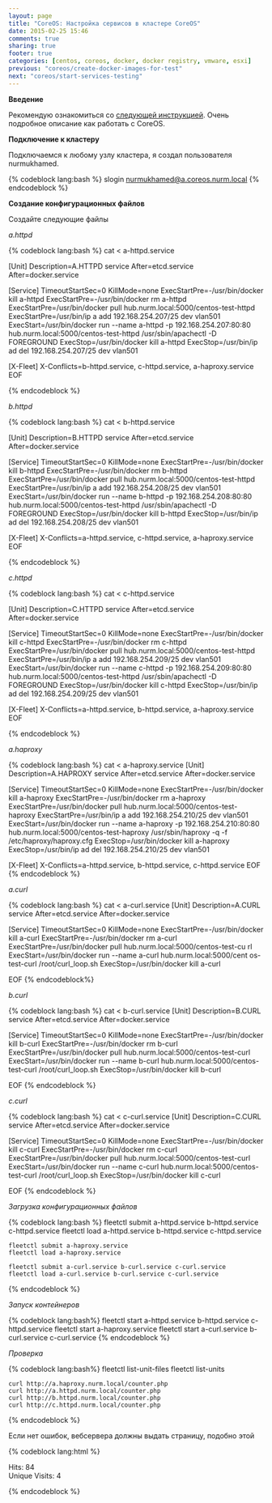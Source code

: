 ```yaml
---
layout: page
title: "CoreOS: Настройка сервисов в кластере CoreOS"
date: 2015-02-25 15:46
comments: true
sharing: true
footer: true
categories: [centos, coreos, docker, docker registry, vmware, esxi]
previous: "coreos/create-docker-images-for-test"
next: "coreos/start-services-testing"
---
```


**Введение**

Рекомендую ознакомиться со [следующей инструкцией](https://www.digitalocean.com/community/tutorial_series/getting-started-with-coreos-2).
Очень подробное описание как работать с CoreOS.

**Подключение к кластеру**

Подключаемся к любому узлу кластера, я создал пользователя nurmukhamed.

{% codeblock lang:bash %}
    slogin nurmukhamed@a.coreos.nurm.local
{% endcodeblock %}

**Создание конфигурационных файлов**

Создайте следующие файлы

*a.httpd*

{% codeblock lang:bash %}
cat <<EOF > a-httpd.service

[Unit]
Description=A.HTTPD service
After=etcd.service
After=docker.service

[Service]
TimeoutStartSec=0
KillMode=none
ExecStartPre=-/usr/bin/docker kill a-httpd
ExecStartPre=-/usr/bin/docker rm a-httpd
ExecStartPre=/usr/bin/docker pull hub.nurm.local:5000/centos-test-httpd
ExecStartPre=/usr/bin/ip a add 192.168.254.207/25 dev vlan501
ExecStart=/usr/bin/docker run --name a-httpd -p 192.168.254.207:80:80 hub.nurm.local:5000/centos-test-httpd /usr/sbin/apachectl -D FOREGROUND
ExecStop=/usr/bin/docker kill a-httpd
ExecStop=/usr/bin/ip ad del 192.168.254.207/25 dev vlan501

[X-Fleet]
X-Conflicts=b-httpd.service, c-httpd.service, a-haproxy.service
EOF

{% endcodeblock %}

*b.httpd*

{% codeblock lang:bash %}
cat <<EOF > b-httpd.service

[Unit]
Description=B.HTTPD service
After=etcd.service
After=docker.service

[Service]
TimeoutStartSec=0
KillMode=none
ExecStartPre=-/usr/bin/docker kill b-httpd
ExecStartPre=-/usr/bin/docker rm b-httpd
ExecStartPre=/usr/bin/docker pull hub.nurm.local:5000/centos-test-httpd
ExecStartPre=/usr/bin/ip a add 192.168.254.208/25 dev vlan501
ExecStart=/usr/bin/docker run --name b-httpd -p 192.168.254.208:80:80 hub.nurm.local:5000/centos-test-httpd /usr/sbin/apachectl -D FOREGROUND
ExecStop=/usr/bin/docker kill b-httpd
ExecStop=/usr/bin/ip ad del 192.168.254.208/25 dev vlan501

[X-Fleet]
X-Conflicts=a-httpd.service, c-httpd.service, a-haproxy.service
EOF

{% endcodeblock %}

*c.httpd*

{% codeblock lang:bash %}
cat <<EOF > c-httpd.service

[Unit]
Description=C.HTTPD service
After=etcd.service
After=docker.service

[Service]
TimeoutStartSec=0
KillMode=none
ExecStartPre=-/usr/bin/docker kill c-httpd
ExecStartPre=-/usr/bin/docker rm c-httpd
ExecStartPre=/usr/bin/docker pull hub.nurm.local:5000/centos-test-httpd
ExecStartPre=/usr/bin/ip a add 192.168.254.209/25 dev vlan501
ExecStart=/usr/bin/docker run --name c-httpd -p 192.168.254.209:80:80 hub.nurm.local:5000/centos-test-httpd /usr/sbin/apachectl -D FOREGROUND
ExecStop=/usr/bin/docker kill c-httpd
ExecStop=/usr/bin/ip ad del 192.168.254.209/25 dev vlan501

[X-Fleet]
X-Conflicts=a-httpd.service, b-httpd.service, a-haproxy.service
EOF

{% endcodeblock %}

*a.haproxy*

{% codeblock lang:bash %}
cat <<EOF > a-haproxy.service
[Unit]
Description=A.HAPROXY service
After=etcd.service
After=docker.service

[Service]
TimeoutStartSec=0
KillMode=none
ExecStartPre=-/usr/bin/docker kill a-haproxy
ExecStartPre=-/usr/bin/docker rm a-haproxy
ExecStartPre=/usr/bin/docker pull hub.nurm.local:5000/centos-test-haproxy
ExecStartPre=/usr/bin/ip a add 192.168.254.210/25 dev vlan501
ExecStart=/usr/bin/docker run --name a-haproxy -p 192.168.254.210:80:80 hub.nurm.local:5000/centos-test-haproxy /usr/sbin/haproxy -q -f /etc/haproxy/haproxy.cfg
ExecStop=/usr/bin/docker kill a-haproxy
ExecStop=/usr/bin/ip ad del 192.168.254.210/25 dev vlan501

[X-Fleet]
X-Conflicts=a-httpd.service, b-httpd.service, c-httpd.service
EOF
{% endcodeblock %}

*a.curl*

{% codeblock lang:bash %}
cat <<EOF > a-curl.service
[Unit]
Description=A.CURL service
After=etcd.service
After=docker.service

[Service]
TimeoutStartSec=0
KillMode=none
ExecStartPre=-/usr/bin/docker kill a-curl
ExecStartPre=-/usr/bin/docker rm a-curl
ExecStartPre=/usr/bin/docker pull hub.nurm.local:5000/centos-test-cu                                                                                                                                                             rl
ExecStart=/usr/bin/docker run --name a-curl hub.nurm.local:5000/cent                                                                                                                                                             os-test-curl /root/curl_loop.sh
ExecStop=/usr/bin/docker kill a-curl

EOF
{% endcodeblock%}

*b.curl*

{% codeblock lang:bash %}
cat <<EOF > b-curl.service
[Unit]
Description=B.CURL service
After=etcd.service
After=docker.service

[Service]
TimeoutStartSec=0
KillMode=none
ExecStartPre=-/usr/bin/docker kill b-curl
ExecStartPre=-/usr/bin/docker rm b-curl
ExecStartPre=/usr/bin/docker pull hub.nurm.local:5000/centos-test-curl
ExecStart=/usr/bin/docker run --name b-curl hub.nurm.local:5000/centos-test-curl /root/curl_loop.sh
ExecStop=/usr/bin/docker kill b-curl

EOF
{% endcodeblock %}

*c.curl*

{% codeblock lang:bash %}
cat <<EOF > c-curl.service
[Unit]
Description=C.CURL service
After=etcd.service
After=docker.service

[Service]
TimeoutStartSec=0
KillMode=none
ExecStartPre=-/usr/bin/docker kill c-curl
ExecStartPre=-/usr/bin/docker rm c-curl
ExecStartPre=/usr/bin/docker pull hub.nurm.local:5000/centos-test-curl
ExecStart=/usr/bin/docker run --name c-curl hub.nurm.local:5000/centos-test-curl /root/curl_loop.sh
ExecStop=/usr/bin/docker kill c-curl

EOF
{% endcodeblock %}


*Загрузка конфигурационных файлов*

{% codeblock lang:bash %}
    fleetctl submit a-httpd.service b-httpd.service c-httpd.service
    fleetctl load a-httpd.service b-httpd.service c-httpd.service

    fleetctl submit a-haproxy.service
    fleetctl load a-haproxy.service

    fleetctl submit a-curl.service b-curl.service c-curl.service
    fleetctl load a-curl.service b-curl.service c-curl.service

{% endcodeblock %}

*Запуск контейнеров*

{% codeblock lang:bash%}
    fleetctl start a-httpd.service b-httpd.service c-httpd.service
    fleetctl start a-haproxy.service
    fleetctl start a-curl.service b-curl.service c-curl.service
{% endcodeblock %}

*Проверка*

{% codeblock lang:bash%}
    fleetctl list-unit-files
    fleetctl list-units

    curl http://a.haproxy.nurm.local/counter.php
    curl http://a.httpd.nurm.local/counter.php
    curl http://b.httpd.nurm.local/counter.php
    curl http://c.httpd.nurm.local/counter.php
{% endcodeblock %}

Если нет ошибок, вебсервера должны выдать страницу, подобно этой

{% codeblock lang:html %}

<p class="hits">Hits: 84<br \>Unique Visits: 4</p>


{% endcodeblock %}




